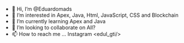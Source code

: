 - 👋 Hi, I’m @Eduardomads
- 👀 I’m interested in Apex, Java, Html, JavaScript, CSS and Blockchain
- 🌱 I’m currently learning Apex and Java
- 💞️ I’m looking to collaborate on All?
- 📫 How to reach me ... Instagram <edul_gti/>

<!---
Eduardomads/Eduardomads is a ✨ special ✨ repository because its `README.md` (this file) appears on your GitHub profile.
You can click the Preview link to take a look at your changes.
--->
